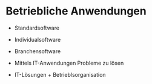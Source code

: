 # Betriebliche Anwendungen 
+ Standardsoftware
+ Individualsoftware
+ Branchensoftware

+ Mittels IT-Anwendungen Probleme zu lösen
+ IT-Lösungen + Betrieblsorganisation